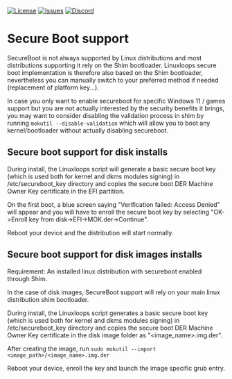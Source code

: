 <div id="top"></div>

<!-- Shields/Logos -->
[![License][license-shield]][license-url]
[![Issues][issues-shield]][issues-url]
[![Discord][discord-shield]][discord-url]
  
# Secure Boot support

SecureBoot is not always supported by Linux distributions and most distributions supporting it rely on the Shim bootloader. Linuxloops secure boot implementation is therefore also based on the Shim bootloader, nevertheless you can manually switch to your preferred method if needed (replacement of platform key...).  

In case you only want to enable secureboot for specific Windows 11 / games support but you are not actually interested by the security benefits it brings, you may want to consider disabling the validation process in shim by running `mokutil --disable-validation` which will allow you to boot any kernel/bootloader without actually disabling secureboot.  

## Secure boot support for disk installs

During install, the Linuxloops script will generate a basic secure boot key (which is used both for kernel and dkms modules signing) in /etc/secureboot_key directory and copies the secure boot DER Machine Owner Key certificate in the EFI partition.  

On the first boot, a blue screen saying "Verification failed: Access Denied" will appear and you will have to enroll the secure boot key by selecting "OK->Enroll key from disk->EFI->MOK.der->Continue".  

Reboot your device and the distribution will start normally.  

## Secure boot support for disk images installs

Requirement: An installed linux distribution with secureboot enabled through Shim.  

In the case of disk images, SecureBoot support will rely on your main linux distribution shim bootloader.  

During install, the Linuxloops script generates a basic secure boot key (which is used both for kernel and dkms modules signing) in /etc/secureboot_key directory and copies the secure boot DER Machine Owner Key certificate in the disk image folder as "<image_name>.img.der".  

After creating the image, run `sudo mokutil --import <image_path>/<image_name>.img.der`  
 
Reboot your device, enroll the key and launch the image specific grub entry.  

<!-- Reference Links -->
<!-- Badges -->
[license-shield]: https://img.shields.io/github/license/sebanc/linuxloops?label=License&logo=Github&style=flat-square
[license-url]: ./LICENSE
[issues-shield]: https://img.shields.io/github/issues/sebanc/linuxloops?label=Issues&logo=Github&style=flat-square
[issues-url]: https://github.com/sebanc/linuxloops/issues
[discord-shield]: https://img.shields.io/badge/Discord-Join-7289da?style=flat-square&logo=discord&logoColor=%23FFFFFF
[discord-url]: https://discord.gg/x2EgK2M

